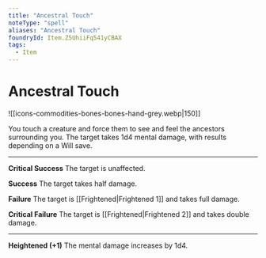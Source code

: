 ```yaml
---
title: "Ancestral Touch"
noteType: "spell"
aliases: "Ancestral Touch"
foundryId: Item.Z5UhiiFq541yCBAX
tags:
  - Item
---
```


# Ancestral Touch
![[icons-commodities-bones-bones-hand-grey.webp|150]]

You touch a creature and force them to see and feel the ancestors surrounding you. The target takes 1d4 mental damage, with results depending on a Will save.

* * *

**Critical Success** The target is unaffected.

**Success** The target takes half damage.

**Failure** The target is [[Frightened|Frightened 1]] and takes full damage.

**Critical Failure** The target is [[Frightened|Frightened 2]] and takes double damage.

* * *

**Heightened (+1)** The mental damage increases by 1d4.
